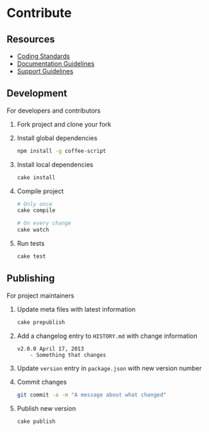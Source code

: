 <!--
v1.3.10 December 10, 2013
https://github.com/bevry/base
-->


# Contribute


## Resources

- [Coding Standards](http://bevry.me/bevry/coding-standards)
- [Documentation Guidelines](http://bevry.me/bevry/documentation-guidelines)
- [Support Guidelines](http://bevry.me/bevry/support-guidelines)


## Development

For developers and contributors

1. Fork project and clone your fork

2. Install global dependencies

	``` bash
	npm install -g coffee-script
	```

3. Install local dependencies

	``` bash
	cake install
	```

4. Compile project

	``` bash
	# Only once
	cake compile

	# On every change
	cake watch
	```

5. Run tests

	``` bash
	cake test
	```


## Publishing

For project maintainers

1. Update meta files with latest information

	``` bash
	cake prepublish
	```

2. Add a changelog entry to `HISTORY.md` with change information

	```
	v2.0.0 April 17, 2013
		- Something that changes
	```

3. Update `version` entry in `package.json` with new version number

4. Commit changes

	``` bash
	git commit -a -m "A message about what changed"
	```

5. Publish new version
	
	``` bash
	cake publish
	```

